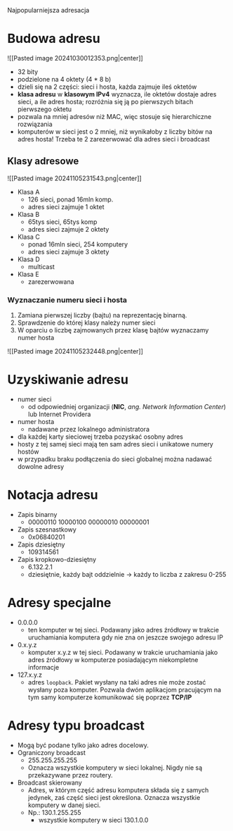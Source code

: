 Najpopularniejsza adresacja
# Budowa adresu

![[Pasted image 20241030012353.png|center]]

- 32 bity
- podzielone na 4 oktety (4 * 8 b)
- dzieli się na 2 części: sieci i hosta, każda zajmuje ileś oktetów
- **klasa adresu** w **klasowym IPv4** wyznacza, ile oktetów dostaje adres sieci, a ile adres hosta; rozróżnia się ją po pierwszych bitach pierwszego oktetu
- pozwala na mniej adresów niż MAC, więc stosuje się hierarchiczne rozwiązania
- komputerów w sieci jest o 2 mniej, niż wynikałoby z liczby bitów na adres hosta! Trzeba te 2 zarezerwować dla adres sieci i broadcast
## Klasy adresowe

![[Pasted image 20241105231543.png|center]]

- Klasa A
	- 126 sieci, ponad 16mln komp.
	- adres sieci zajmuje 1 oktet
- Klasa B 
	- 65tys sieci, 65tys komp
	- adres sieci zajmuje 2 oktety
- Klasa C
	- ponad 16mln sieci, 254 komputery
	- adres sieci zajmuje 3 oktety
- Klasa D
	- multicast
- Klasa E
	- zarezerwowana
### Wyznaczanie numeru sieci i hosta

1. Zamiana pierwszej liczby (bajtu) na reprezentację binarną.
2. Sprawdzenie do której klasy należy numer sieci
3. W oparciu o liczbę zajmowanych przez klasę bajtów wyznaczamy numer hosta

![[Pasted image 20241105232448.png|center]]
# Uzyskiwanie adresu

- numer sieci
	- od odpowiedniej organizacji (**NIC**, *ang. Network Information Center*) lub Internet Providera
- numer hosta
	- nadawane przez lokalnego administratora
- dla każdej karty sieciowej trzeba pozyskać osobny adres
- hosty z tej samej sieci mają ten sam adres sieci i unikatowe numery hostów
- w przypadku braku podłączenia do sieci globalnej można nadawać dowolne adresy
# Notacja adresu

- Zapis binarny
	- 00000110 10000100 00000010 00000001
- Zapis szesnastkowy
	- 0x06840201
- Zapis dziesiętny
	- 109314561
- Zapis kropkowo-dziesiętny
	- 6.132.2.1
	- dziesiętnie, każdy bajt oddzielnie $\rightarrow$ każdy to liczba z zakresu 0-255
# Adresy specjalne

- 0.0.0.0 
	- ten komputer w tej sieci. Podawany jako adres źródłowy w trakcie uruchamiania komputera gdy nie zna on jeszcze swojego adresu IP
- 0.x.y.z
	- komputer x.y.z w tej sieci. Podawany w trakcie uruchamiania jako adres źródłowy w komputerze posiadającym niekompletne informacje
- 127.x.y.z
	- adres `loopback`. Pakiet wysłany na taki adres nie może zostać wysłany poza komputer. Pozwala dwóm aplikacjom pracującym na tym samy komputerze komunikować się poprzez **TCP/IP**
# Adresy typu broadcast

- Mogą być podane tylko jako adres docelowy.
- Ograniczony broadcast
	- 255.255.255.255
	- Oznacza wszystkie komputery w sieci lokalnej. Nigdy nie są przekazywane przez routery.
- Broadcast skierowany
	- Adres, w którym część adresu komputera składa się z samych jedynek, zaś część sieci jest określona. Oznacza wszystkie komputery w danej sieci. 
	- Np.: 130.1.255.255 
		- wszystkie komputery w sieci 130.1.0.0

